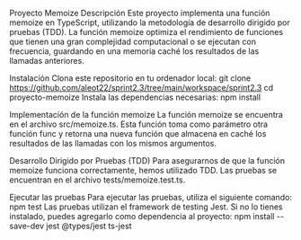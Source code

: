 Proyecto Memoize
Descripción
Este proyecto implementa una función memoize en TypeScript, utilizando la metodología de desarrollo dirigido por pruebas (TDD). La función memoize optimiza el rendimiento de funciones que tienen una gran complejidad computacional o se ejecutan con frecuencia, guardando en una memoria caché los resultados de las llamadas anteriores.

Instalación
Clona este repositorio en tu ordenador local:
git clone https://github.com/aleot22/sprint2.3/tree/main/workspace/sprint2.3
cd proyecto-memoize
Instala las dependencias necesarias:
npm install

Implementación de la función memoize
La función memoize se encuentra en el archivo src/memoize.ts. Esta función toma como parámetro otra función func y retorna una nueva función que almacena en caché los resultados de las llamadas con los mismos argumentos.


Desarrollo Dirigido por Pruebas (TDD)
Para asegurarnos de que la función memoize funciona correctamente, hemos utilizado TDD. Las pruebas se encuentran en el archivo tests/memoize.test.ts.

Ejecutar las pruebas
Para ejecutar las pruebas, utiliza el siguiente comando:
npm test
Las pruebas utilizan el framework de testing Jest. Si no lo tienes instalado, puedes agregarlo como dependencia al proyecto:
npm install --save-dev jest @types/jest ts-jest

